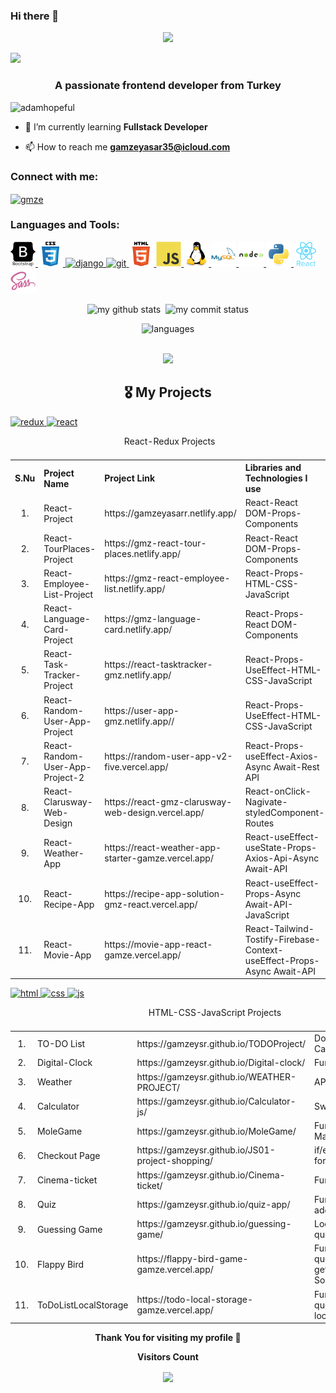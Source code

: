 ### Hi there 👋

<p align="center">
  <img src="https://readme-typing-svg.demolab.com/?lines=I'm  a Frontend Developer!;I used it in my projects ;React | Redux ;HTML|CSS|JS|Responsive Design!&font=Fira%20Code&center=true&width=380&height=50&duration=4000&pause=1000">
</p>


[![](https://img.shields.io/badge/linkedin-%230077B5.svg?&style=for-the-badge&logo=linkedin&logoColor=white)](https://www.linkedin.com/in/gamze-ya%C5%9Far-/) 

<h3 align="center">A passionate frontend developer from Turkey</h3>

<p align="left"> <img src="https://komarev.com/ghpvc/?username=adamhopeful&label=Profile%20views&color=0e75b6&style=flat" alt="adamhopeful" /> </p>

- 🌱 I’m currently learning **Fullstack Developer**

- 📫 How to reach me **gamzeyasar35@icloud.com**

<h3 align="left">Connect with me:</h3>
<p align="left">
<a href="https://www.linkedin.com/in/gamze-ya%C5%9Far-/" target="blank"><img align="center" src="https://raw.githubusercontent.com/rahuldkjain/github-profile-readme-generator/master/src/images/icons/Social/linked-in-alt.svg" alt="gmze" height="30" width="40" /></a>
</p>

<h3 align="left">Languages and Tools:</h3>
<p align="left"> <a href="https://getbootstrap.com" target="_blank" rel="noreferrer"> <img src="https://raw.githubusercontent.com/devicons/devicon/master/icons/bootstrap/bootstrap-plain-wordmark.svg" alt="bootstrap" width="40" height="40"/> </a> <a href="https://www.w3schools.com/css/" target="_blank" rel="noreferrer"> <img src="https://raw.githubusercontent.com/devicons/devicon/master/icons/css3/css3-original-wordmark.svg" alt="css3" width="40" height="40"/> </a> <a href="https://www.djangoproject.com/" target="_blank" rel="noreferrer"> <img src="https://cdn.worldvectorlogo.com/logos/django.svg" alt="django" width="40" height="40"/> </a> <a href="https://git-scm.com/" target="_blank" rel="noreferrer"> <img src="https://www.vectorlogo.zone/logos/git-scm/git-scm-icon.svg" alt="git" width="40" height="40"/> </a> <a href="https://www.w3.org/html/" target="_blank" rel="noreferrer"> <img src="https://raw.githubusercontent.com/devicons/devicon/master/icons/html5/html5-original-wordmark.svg" alt="html5" width="40" height="40"/> </a> <a href="https://developer.mozilla.org/en-US/docs/Web/JavaScript" target="_blank" rel="noreferrer"> <img src="https://raw.githubusercontent.com/devicons/devicon/master/icons/javascript/javascript-original.svg" alt="javascript" width="40" height="40"/> </a> <a href="https://www.linux.org/" target="_blank" rel="noreferrer"> <img src="https://raw.githubusercontent.com/devicons/devicon/master/icons/linux/linux-original.svg" alt="linux" width="40" height="40"/> </a> <a href="https://www.mysql.com/" target="_blank" rel="noreferrer"> <img src="https://raw.githubusercontent.com/devicons/devicon/master/icons/mysql/mysql-original-wordmark.svg" alt="mysql" width="40" height="40"/> </a> <a href="https://nodejs.org" target="_blank" rel="noreferrer"> <img src="https://raw.githubusercontent.com/devicons/devicon/master/icons/nodejs/nodejs-original-wordmark.svg" alt="nodejs" width="40" height="40"/> </a> <a href="https://www.python.org" target="_blank" rel="noreferrer"> <img src="https://raw.githubusercontent.com/devicons/devicon/master/icons/python/python-original.svg" alt="python" width="40" height="40"/> </a> <a href="https://reactjs.org/" target="_blank" rel="noreferrer"> <img src="https://raw.githubusercontent.com/devicons/devicon/master/icons/react/react-original-wordmark.svg" alt="react" width="40" height="40"/> </a> <a href="https://sass-lang.com" target="_blank" rel="noreferrer"> <img src="https://raw.githubusercontent.com/devicons/devicon/master/icons/sass/sass-original.svg" alt="sass" width="40" height="40"/> </a> </p>

<p align="center">
<img src="https://github-readme-stats.vercel.app/api?username=GamzeYsr&theme=chartreuse-dark&show_icons=true" alt="my github stats" width="49%"/>&nbsp;
<img src="https://github-readme-streak-stats.herokuapp.com/?user=AdamHopeful&theme=chartreuse-dark&show_icons=true" alt="my commit status" width="49%" /> </p>
<p align="center"> <img src="https://github-readme-stats.vercel.app/api/top-langs/?username=AdamHopeful&theme=chartreuse-dark&layout=compact" alt="languages" width="50%" > </p>


</div>
<br>
<div align="center">
  <a href="#">
    <img src="https://activity-graph.herokuapp.com/graph?username=GamzeYsr&theme=react-dark" />
  </a>
</div>


<!-- <div align="center">
  <a href="#">
    <h2>🏆 Github Profile Trophy 🏆</h2>    
        <img width=1000
      src="https://github-profile-trophy.vercel.app/?username=GamzeYsr&column=8&theme=onedark&no-frame=true&margin-w=15" />    
  </a>
</div> -->




### <h2 align="center">&#127894; My Projects</h2>


<a href="#" target="_blank"> <img src="https://upload.wikimedia.org/wikipedia/commons/4/49/Redux.png" alt="redux" height="50"/> </a>
<a href="#" target="_blank"> <img src="https://cdn.icon-icons.com/icons2/2415/PNG/512/react_original_wordmark_logo_icon_146375.png" alt="react" width="50"/> </a> 

 <table>
<tr >
    <caption>React-Redux Projects<caption>
    <th width="5%">S.Nu </th>
    <th align="left" width="20%">Project Name</th>
    <th align="left" width="40%">Project Link</th>
    <th align="left" width="30%">Libraries and Technologies I use</th>
  
</tr>
<tr>
    <td align=center >1.</td>
    <td>React-Project</td>
    <td>https://gamzeyasarr.netlify.app/</td> 
    <td>React-React DOM-Props-Components</td>
</tr>

<tr>
    <td align=center>2.</td>
    <td>React-TourPlaces-Project</td>
    <td>https://gmz-react-tour-places.netlify.app/</td> 
    <td>React-React DOM-Props-Components</td>
</tr>
<tr>
    <td align=center>3.</td>
    <td>React-Employee-List-Project</td>
    <td>https://gmz-react-employee-list.netlify.app/</td> 
    <td>React-Props-HTML-CSS-JavaScript</td>
</tr>
<tr>
    <td align=center>4.</td>
    <td>React-Language-Card-Project</td>
    <td>https://gmz-language-card.netlify.app/</td> 
    <td>React-Props-React DOM-Components</td>
</tr>

<tr>
    <td align=center>5.</td>
    <td>React-Task-Tracker-Project</td>
    <td>https://react-tasktracker-gmz.netlify.app/</td> 
    <td>React-Props-UseEffect-HTML-CSS-JavaScript</td>
</tr>

<tr>
    <td align=center>6.</td>
    <td>React-Random-User-App-Project</td>
    <td>https://user-app-gmz.netlify.app//</td> 
    <td>React-Props-UseEffect-HTML-CSS-JavaScript</td>
</tr>
	    
<tr>
    <td align=center>7.</td>
    <td>React-Random-User-App-Project-2</td>
    <td>https://random-user-app-v2-five.vercel.app/</td> 
    <td>React-Props-useEffect-Axios-Async Await-Rest API</td>
</tr> 
<tr>
<td align=center>8.</td>
<td>React-Clarusway-Web-Design</td>
 <td>https://react-gmz-clarusway-web-design.vercel.app/</td>
<td>React-onClick-Nagivate-styledComponent-Routes</td>
</tr>

	        
<tr>
<td align=center>9.</td>
<td>React-Weather-App</td>
 <td>https://react-weather-app-starter-gamze.vercel.app/</td>
<td>React-useEffect-useState-Props-Axios-Api-Async Await-API</td>
</tr>
	    
<tr>
<td align=center>10.</td>
<td>React-Recipe-App</td>
 <td>https://recipe-app-solution-gmz-react.vercel.app/</td>
<td>React-useEffect-Props-Async Await-API-JavaScript</td>
</tr>
	    
<tr>
<td align=center>11.</td>
<td>React-Movie-App</td>
 <td>https://movie-app-react-gamze.vercel.app/</td>
<td>React-Tailwind-Tostify-Firebase-Context-useEffect-Props-Async Await-API</td>
</tr>
    

</table>

<a href="#" target="_blank"> <img src="https://user-images.githubusercontent.com/94930605/160258641-8ae74778-b44c-4767-a777-e5ece56b29f8.png" alt="html" height="50"/> </a> 
 <a href="#" target="_blank"> <img src="https://user-images.githubusercontent.com/94930605/160258671-03184473-a73b-4c7a-865c-4bc4a3864fcc.png" alt="css" height="50"/> </a> 
 <a href="#" target="_blank"> <img src="https://cdn.icon-icons.com/icons2/2108/PNG/512/javascript_icon_130900.png" alt="js" height="45"/> </a>

<table>

 <tr>
 <caption>HTML-CSS-JavaScript Projects<caption>
    <td align=center >1.</td>
    <td>TO-DO List</td>
    <td>https://gamzeysr.github.io/TODOProject/</td>
    <td>Dom-DomEvent-Capturing</td>
   
</tr>
<tr>
<td align=center >2.</td>
<td>Digital-Clock</td>
 <td>https://gamzeysr.github.io/Digital-clock/</td>
<td>Function</td>
</tr>

<tr>
    <td align=center >3.</td>
    <td>Weather</td>
    <td>https://gamzeysr.github.io/WEATHER-PROJECT/</td>
    <td>API-Try/Catch</td>
 
</tr>

<tr>
<td align=center>4.</td>
<td>Calculator</td>
 <td>https://gamzeysr.github.io/Calculator-js/</td>
<td>SwitchCase</td>
</tr>
   
<tr>
<td align=center>5.</td>
<td>MoleGame</td>
 <td>https://gamzeysr.github.io/MoleGame/</td>
<td>Function-Math.floor-Math.random</td>
</tr>

<tr>
<td align=center>6.</td>
<td>Checkout Page</td>
 <td>https://gamzeysr.github.io/JS01-project-shopping/</td>
<td>if/else parseFloat-forEach</td>
</tr>

<tr>
<td align=center>7.</td>
<td>Cinema-ticket</td>
 <td>https://gamzeysr.github.io/Cinema-ticket/</td>
<td>Function</td>
</tr>

<tr>
<td align=center>8.</td>
<td>Quiz</td>
 <td>https://gamzeysr.github.io/quiz-app/</td>
<td>Function-addEventListener</td>
</tr>
	
<tr>
<td align=center>9.</td>
<td>Guessing Game</td>
 <td>https://gamzeysr.github.io/guessing-game/</td>
<td>LocalStorage-if-else-querySelector</td>
</tr>
	 
<tr>
<td align=center>10.</td>
<td>Flappy Bird</td>
 <td>https://flappy-bird-game-gamze.vercel.app/</td>
<td>Function-if-else-querySelector-getBoundingClientRect-SoundEffects</td>
</tr>
	 
<tr>
<td align=center>11.</td>
<td>ToDoListLocalStorage</td>
 <td>https://todo-local-storage-gamze.vercel.app/</td>
<td>Function-if-else-querySelector-localStorage-Events</td>
</tr>
	 

	 


</table>

<p align="center"><b> Thank You for visiting my profile 🙏</b></p>
<div align="center">
 <b style = {font-weight: 600}>Visitors Count</b>

<p align="center"><img align="center" src="https://profile-counter.glitch.me/{GamzeYsr}/count.svg" /></p> 
<br>
</div> 



<!--  <h3 align="left">📫 &nbsp;Feel Free to Contact me.....</h3>

<p align="center">
	<a href="https://github.com/Gamzeysr"><img alt="github" width="10%" style="padding:5px" src="https://github.com/Gamzeysr"/></a>
	<a href="https://www.linkedin.com/in/gamze-ya%C5%9Far-/"><img alt="linkedin" width="10%" style="padding:5px" src="https://www.linkedin.com/in/gamze-ya%C5%9Far-/"/></a>
	
</p>

<p align="center"><b> Thank You for visiting my profile 🙏</b></p>

<div align="center">
 <b style = {font-weight: 600}>Visitors Count</b>

<p align="center"><img align="center" src="https://profile-counter.glitch.me/{GamzeYsr}/count.svg" /></p> 
<br>
</div> -->

